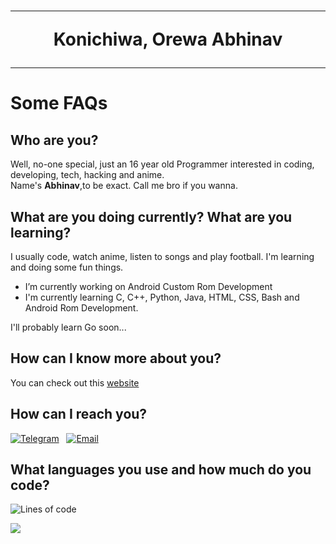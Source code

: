 <h1 align="center"><hr>Konichiwa, Orewa Abhinav<hr></h1>


<h1>Some FAQs</h1>


<h2>Who are you?</h2>

Well, no-one special, just an 16 year old Programmer interested in coding, developing, tech, hacking and anime.
<br>
Name's <b>Abhinav</b>,to be exact. Call me bro if you wanna.


<h2>What are you doing currently? What are you learning?</h2>

I usually code, watch anime, listen to songs and play football. I'm learning and doing some fun things.

- I’m currently working on Android Custom Rom Development 
- I'm currently learning C, C++, Python, Java, HTML, CSS, Bash and Android Rom Development.

I'll probably learn Go soon...


<h2>How can I know more about you?</h2>

You can check out this <a href="https://hipexscape.github.io">website</a> 


<h2>How can I reach you?</h2>

<a href="https://t.me/hipexscape"><img src="https://img.shields.io/badge/hipexscape-2CA5E0?style=flat-square&logo=telegram&logoColor=white" alt="Telegram"/></a>&nbsp;&nbsp;&nbsp;<a href="abhinav.115260@gmail.com"><img src="https://img.shields.io/badge/abhinav.3181@gmail.com-D14836?style=flat-square&logo=gmail&logoColor=white" alt="Email"/></a>&nbsp;&nbsp;&nbsp; 

<h2>What languages you use and how much do you code?</h2>

<!--START_SECTION:waka-->
![Lines of code](https://img.shields.io/badge/From%20Hello%20World%20I%27ve%20Written-345.5%20thousand%20lines%20of%20code-blue)

<img src="ttps://visitcount.itsvg.in/api?id=raizel69&label=Profile%20Views&color=000000&style=flat">
